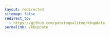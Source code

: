 ```yaml
---
layout: redirected
sitemap: false
redirect_to:
  - https://github.com/potatoqualitee/kbupdate
permalink: /kbupdate
---
```

